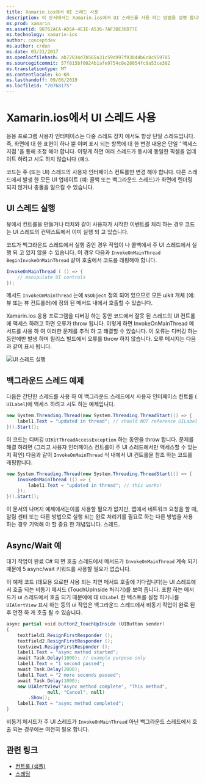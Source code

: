 ```yaml
---
title: Xamarin.ios에서 UI 스레드 사용
description: 이 문서에서는 Xamarin.ios에서 UI 스레드를 사용 하는 방법을 설명 합니다. UI 스레드 실행에 대해 설명 하 고, 백그라운드 스레드 예제를 제공 하 고, 비동기/대기를 검사 합니다.
ms.prod: xamarin
ms.assetid: 98762ACA-AD5A-4E1E-A536-7AF3BE36D77E
ms.technology: xamarin-ios
author: conceptdev
ms.author: crdun
ms.date: 03/21/2017
ms.openlocfilehash: ab72034d7b565a31c59d997f03844b6c8c959785
ms.sourcegitcommit: 57f815bf0024b1afe9754c0e28054fc0a53ce302
ms.translationtype: MT
ms.contentlocale: ko-KR
ms.lasthandoff: 09/06/2019
ms.locfileid: "70768175"
---
```

# <a name="working-with-the-ui-thread-in-xamarinios"></a>Xamarin.ios에서 UI 스레드 사용

응용 프로그램 사용자 인터페이스는 다중 스레드 장치 에서도 항상 단일 스레드입니다. 즉, 화면에 대 한 표현이 하나 뿐 이며 표시 되는 항목에 대 한 변경 내용은 단일 ' 액세스 지점 '을 통해 조정 해야 합니다. 이렇게 하면 여러 스레드가 동시에 동일한 픽셀을 업데이트 하려고 시도 하지 않습니다 (예:).

코드는 주 (또는 UI) 스레드의 사용자 인터페이스 컨트롤만 변경 해야 합니다. 다른 스레드에서 발생 한 모든 UI 업데이트 (예: 콜백 또는 백그라운드 스레드)가 화면에 렌더링 되지 않거나 충돌을 일으킬 수 있습니다.

## <a name="ui-thread-execution"></a>UI 스레드 실행

뷰에서 컨트롤을 만들거나 터치와 같이 사용자가 시작한 이벤트를 처리 하는 경우 코드는 UI 스레드의 컨텍스트에서 이미 실행 되 고 있습니다.

코드가 백그라운드 스레드에서 실행 중인 경우 작업이 나 콜백에서 주 UI 스레드에서 실행 되 고 있지 않을 수 있습니다. 이 경우 다음과 `InvokeOnMainThread` `BeginInvokeOnMainThread` 같이 호출에서 코드를 래핑해야 합니다.

```csharp
InvokeOnMainThread ( () => {
    // manipulate UI controls
});
```

메서드 `InvokeOnMainThread` 는에 `NSObject` 정의 되어 있으므로 모든 uikit 개체 (예: 뷰 또는 뷰 컨트롤러)에 정의 된 메서드 내에서 호출할 수 있습니다.

Xamarin.ios 응용 프로그램을 디버깅 하는 동안 코드에서 잘못 된 스레드의 UI 컨트롤에 액세스 하려고 하면 오류가 throw 됩니다. 이렇게 하면 InvokeOnMainThread 메서드를 사용 하 여 이러한 문제를 추적 하 고 해결할 수 있습니다. 이 오류는 디버깅 하는 동안에만 발생 하며 릴리스 빌드에서 오류를 throw 하지 않습니다. 오류 메시지는 다음과 같이 표시 됩니다.

 ![](ui-thread-images/image10.png "UI 스레드 실행")

 <a name="Background_Thread_Example" />

## <a name="background-thread-example"></a>백그라운드 스레드 예제

다음은 간단한 스레드를 사용 하 여 백그라운드 스레드에서 사용자 인터페이스 컨트롤 ( `UILabel`)에 액세스 하려고 시도 하는 예제입니다.

```csharp
new System.Threading.Thread(new System.Threading.ThreadStart(() => {
    label1.Text = "updated in thread"; // should NOT reference UILabel on background thread!
})).Start();
```

이 코드는 디버깅 `UIKitThreadAccessException` 하는 동안을 throw 합니다. 문제를 해결 하려면 (그리고 사용자 인터페이스 컨트롤이 주 UI 스레드에서만 액세스할 수 있는지 확인) 다음과 같이 `InvokeOnMainThread` 식 내에서 UI 컨트롤을 참조 하는 코드를 래핑합니다.

```csharp
new System.Threading.Thread(new System.Threading.ThreadStart(() => {
    InvokeOnMainThread (() => {
        label1.Text = "updated in thread"; // this works!
    });
})).Start();
```

이 문서의 나머지 예제에서는이를 사용할 필요가 없지만, 앱에서 네트워크 요청을 할 때, 알림 센터 또는 다른 방법으로 실행 되는 완료 처리기를 필요로 하는 다른 방법을 사용 하는 경우 기억해 야 할 중요 한 개념입니다. 스레드.

 <a name="Async_Await_Example" />

## <a name="asyncawait-example"></a>Async/Wait 예

대기 작업이 완료 C# 되 면 호출 스레드에서 메서드가 `InvokeOnMainThread` 계속 되기 때문에 5 async/wait 키워드를 사용할 필요가 없습니다.

이 예제 코드 (데모용 으로만 사용 되는 지연 메서드 호출에 기다립니다)는 UI 스레드에서 호출 되는 비동기 메서드 (TouchUpInside 처리기)를 보여 줍니다. 포함 하는 메서드가 ui 스레드에서 호출 되기 때문에에 대 `UILabel` 한 텍스트를 설정 하거나를 `UIAlertView` 표시 하는 등의 ui 작업은 백그라운드 스레드에서 비동기 작업이 완료 된 후 안전 하 게 호출 될 수 있습니다.

```csharp
async partial void button2_TouchUpInside (UIButton sender)
{
    textfield1.ResignFirstResponder ();
    textfield2.ResignFirstResponder ();
    textview1.ResignFirstResponder ();
    label1.Text = "async method started";
    await Task.Delay(1000); // example purpose only
    label1.Text = "1 second passed";
    await Task.Delay(2000);
    label1.Text = "2 more seconds passed";
    await Task.Delay(1000);
    new UIAlertView("Async method complete", "This method", 
               null, "Cancel", null)
        .Show();
    label1.Text = "async method completed";
}
```

비동기 메서드가 주 UI 스레드가 `InvokeOnMainThread` 아닌 백그라운드 스레드에서 호출 되는 경우에는 여전히 필요 합니다.

## <a name="related-links"></a>관련 링크

- [컨트롤 (샘플)](https://docs.microsoft.com/samples/xamarin/ios-samples/controls)
- [스레딩](~/ios/app-fundamentals/threading.md)
